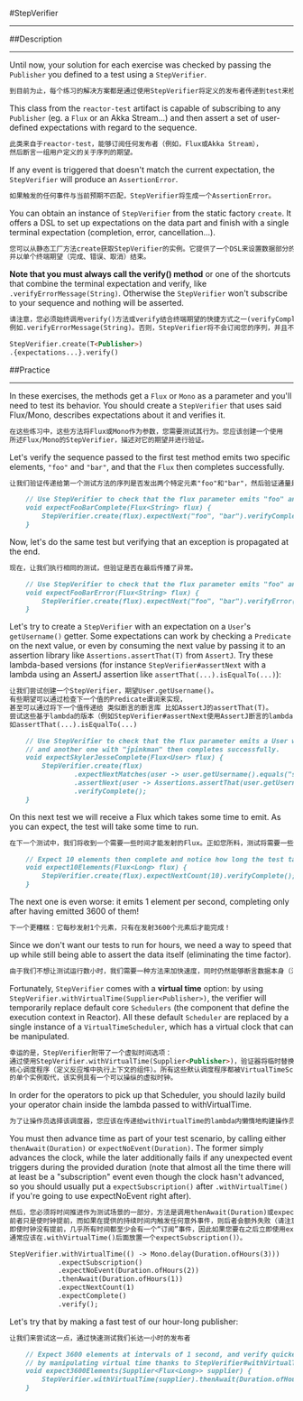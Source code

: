 #StepVerifier
***
##Description
***
Until now, your solution for each exercise was checked by passing the `Publisher` 
you defined to a test using a `StepVerifier`.
```markdown
到目前为止，每个练习的解决方案都是通过使用StepVerifier将定义的发布者传递到test来检查的。
```

This class from the `reactor-test` artifact is capable of subscribing to 
any `Publisher` (eg. a `Flux` or an Akka Stream...) and then assert a set 
of user-defined expectations with regard to the sequence.
```markdown
此类来自于reactor-test，能够订阅任何发布者（例如，Flux或Akka Stream），
然后断言一组用户定义的关于序列的期望。
```

If any event is triggered that doesn't match the current expectation, 
the `StepVerifier` will produce an `AssertionError`.
```markdown
如果触发的任何事件与当前预期不匹配，StepVerifier将生成一个AssertionError。
```

You can obtain an instance of `StepVerifier` from the static factory `create`. 
It offers a DSL to set up expectations on the data part and finish with a 
single terminal expectation (completion, error, cancellation...).
```markdown
您可以从静态工厂方法create获取StepVerifier的实例。它提供了一个DSL来设置数据部分的期望，
并以单个终端期望（完成、错误、取消）结束。
```

**Note that you must always call the verify() method** or one of the shortcuts 
that combine the terminal expectation and verify, like `.verifyErrorMessage(String)`. 
Otherwise the `StepVerifier` won't subscribe to your sequence and nothing will 
be asserted.
```markdown
请注意，您必须始终调用verify()方法或verify结合终端期望的快捷方式之一(verifyComplete或verifyError)，
例如.verifyErrorMessage(String)。否则，StepVerifier将不会订阅您的序列，并且不会断言任何内容。
```

```markdown
StepVerifier.create(T<Publisher>)
.{expectations...}.verify()
```

##Practice
***
In these exercises, the methods get a `Flux` or `Mono` as a parameter and you'll 
need to test its behavior. You should create a `StepVerifier` that uses said 
Flux/Mono, describes expectations about it and verifies it.
```markdown
在这些练习中，这些方法将Flux或Mono作为参数，您需要测试其行为。您应该创建一个使用
所述Flux/Mono的StepVerifier，描述对它的期望并进行验证。
```

Let's verify the sequence passed to the first test method emits two specific elements, 
`"foo"` and `"bar"`, and that the `Flux` then completes successfully.
```markdown
让我们验证传递给第一个测试方法的序列是否发出两个特定元素"foo"和"bar"，然后验证通量是否成功完成。

    // Use StepVerifier to check that the flux parameter emits "foo" and "bar" elements then completes successfully.
    void expectFooBarComplete(Flux<String> flux) {
        StepVerifier.create(flux).expectNext("foo", "bar").verifyComplete();
    }
```

Now, let's do the same test but verifying that an exception is propagated at the end.
```markdown
现在，让我们执行相同的测试，但验证是否在最后传播了异常。

    // Use StepVerifier to check that the flux parameter emits "foo" and "bar" elements then a RuntimeException error.
    void expectFooBarError(Flux<String> flux) {
        StepVerifier.create(flux).expectNext("foo", "bar").verifyError(RuntimeException.class);
    }
```

Let's try to create a `StepVerifier` with an expectation on a `User`'s 
`getUsername()` getter. Some expectations can work by checking a `Predicate` 
on the next value, or even by consuming the next value by passing it to 
an assertion library like `Assertions.assertThat(T)` from `AssertJ`. 
Try these lambda-based versions (for instance `StepVerifier#assertNext` 
with a lambda using an AssertJ assertion like `assertThat(...).isEqualTo(...)`):
```markdown
让我们尝试创建一个StepVerifier，期望User.getUsername()。
有些期望可以通过检查下一个值的Predicate谓词来实现，
甚至可以通过将下一个值传递给 类似断言的断言库 比如AssertJ的assertThat(T)。
尝试这些基于lambda的版本（例如StepVerifier#assertNext使用AssertJ断言的lambda，
如assertThat(...).isEqualTo(...)

    // Use StepVerifier to check that the flux parameter emits a User with "swhite"username
    // and another one with "jpinkman" then completes successfully.
    void expectSkylerJesseComplete(Flux<User> flux) {
        StepVerifier.create(flux)
                .expectNextMatches(user -> user.getUsername().equals("swhite"))
                .assertNext(user -> Assertions.assertThat(user.getUsername()).isEqualToIgnoringCase("jpinkman"))
                .verifyComplete();
    }
```

On this next test we will receive a Flux which takes some time to emit. 
As you can expect, the test will take some time to run.
```markdown
在下一个测试中，我们将收到一个需要一些时间才能发射的Flux。正如您所料，测试将需要一些时间才能运行。

    // Expect 10 elements then complete and notice how long the test takes.
    void expect10Elements(Flux<Long> flux) {
        StepVerifier.create(flux).expectNextCount(10).verifyComplete();
    }
```

The next one is even worse: it emits 1 element per second, 
completing only after having emitted 3600 of them!
```markdown
下一个更糟糕：它每秒发射1个元素，只有在发射3600个元素后才能完成！
```

Since we don't want our tests to run for hours, we need a way to speed that 
up while still being able to assert the data itself (eliminating the time factor).
```markdown
由于我们不想让测试运行数小时，我们需要一种方法来加快速度，同时仍然能够断言数据本身（消除时间因素）。
```

Fortunately, `StepVerifier` comes with a **virtual time** option: 
by using `StepVerifier.withVirtualTime(Supplier<Publisher>)`, the verifier 
will temporarily replace default core `Schedulers` (the component that define 
the execution context in Reactor). All these default `Scheduler` are replaced 
by a single instance of a `VirtualTimeScheduler`, which has a virtual clock 
that can be manipulated.
```markdown
幸运的是，StepVerifier附带了一个虚拟时间选项：
通过使用StepVerifier.withVirtualTime(Supplier<Publisher>)，验证器将临时替换默认的
核心调度程序（定义反应堆中执行上下文的组件）。所有这些默认调度程序都被VirtualTimeScheduler
的单个实例取代，该实例具有一个可以操纵的虚拟时钟。
```

In order for the operators to pick up that Scheduler, you should lazily build 
your operator chain inside the lambda passed to withVirtualTime.
```markdown
为了让操作员选择该调度器，您应该在传递给withVirtualTime的lambda内懒惰地构建操作员链。
```

You must then advance time as part of your test scenario, by calling either 
`thenAwait(Duration)` or `expectNoEvent(Duration)`. The former simply advances 
the clock, while the later additionally fails if any unexpected event triggers 
during the provided duration (note that almost all the time there will at least 
be a "subscription" event even though the clock hasn't advanced, so you should 
usually put a `expectSubscription()` after `.withVirtualTime()` if you're going 
to use expectNoEvent right after).
```markdown
然后，您必须将时间推进作为测试场景的一部分，方法是调用thenAwait(Duration)或expectNoEvent(Duration)。
前者只是使时钟提前，而如果在提供的持续时间内触发任何意外事件，则后者会额外失败（请注意，
即使时钟没有提前，几乎所有时间都至少会有一个“订阅”事件，因此如果您要在之后立即使用expectNoEvent，
通常应该在.withVirtualTime()后面放置一个expectSubscription()）。
```

```markdown
StepVerifier.withVirtualTime(() -> Mono.delay(Duration.ofHours(3)))
            .expectSubscription()
            .expectNoEvent(Duration.ofHours(2))
            .thenAwait(Duration.ofHours(1))
            .expectNextCount(1)
            .expectComplete()
            .verify();
```

Let's try that by making a fast test of our hour-long publisher:
```markdown
让我们来尝试这一点，通过快速测试我们长达一小时的发布者

    // Expect 3600 elements at intervals of 1 second, and verify quicker than 3600s
    // by manipulating virtual time thanks to StepVerifier#withVirtualTime, notice how long the test takes
    void expect3600Elements(Supplier<Flux<Long>> supplier) {
        StepVerifier.withVirtualTime(supplier).thenAwait(Duration.ofHours(1)).expectNextCount(3600).verifyComplete();
    }
```